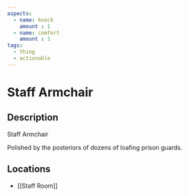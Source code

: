 ```yaml
---
aspects: 
  - name: knock
    amount : 1
  - name: comfort
    amount : 1
tags:
  - thing
  - actionable
---
```


# Staff Armchair

## Description
Staff Armchair

Polished by the posteriors of dozens of loafing prison guards.
## Locations
- [[Staff Room]]